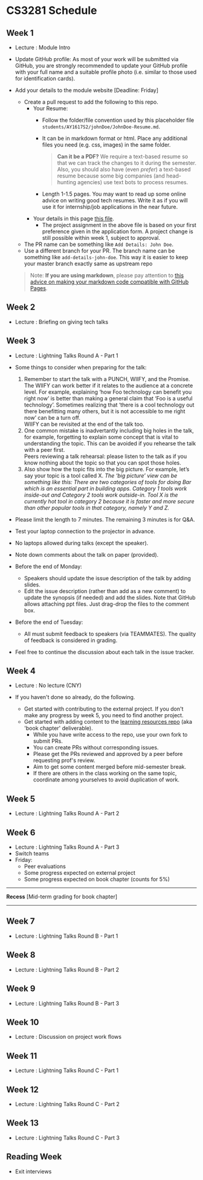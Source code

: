 # CS3281 Schedule

## Week 1

* Lecture : Module Intro
* Update GitHub profile: As most of your work will be submitted via GitHub, you are strongly recommended to update 
  your GitHub profile with your full name and a suitable profile photo (i.e. similar to those used for 
  identification cards).
* Add your details to the module website [Deadline: Friday]
  * Create a pull request to add the following to this repo.
    * Your Resume:
      * Follow the folder/file convention used by this placeholder file `students/AY1617S2/johnDoe/JohnDoe-Resume.md`.
      * It can be in markdown format or html. Place any additional files you need (e.g. css, images) 
        in the same folder.
        
        > **Can it be a PDF?** We require a text-based resume so that we can track the changes to it during the semester. 
        > Also, you should also have (even _prefer_) a text-based resume because some big companies 
        > (and head-hunting agencies) use text bots to process resumes.
        
      * Length 1-1.5 pages. You may want to read up some online advice on writing good tech resumes. Write it as if
        you will use it for internship/job applications in the near future.
    * Your details in this page [this file](../students/AY1617S2/StudentList.md). 
      * The project assignment in the above file is based on your first preference given in the application form. 
        A project change is still possible within week 1, subject to approval.
  * The PR name can be something like `Add Details: John Doe`.
  * Use a different branch for your PR. The branch name can be something like `add-details-john-doe`. This way it
      is easier to keep your master branch exactly same as upstream repo
   
  > Note: **If you are using markdown**, please pay attention to 
  > [this advice on making your markdown code compatible with GitHub Pages](https://github.com/oss-generic/process/blob/master/codingStandards/CodingStandard-Gfmd.md#follow-strict-gfmd-syntax-to-be-compatible-with-github-pages).

## Week 2

* Lecture : Briefing on giving tech talks

## Week 3

* Lecture : Lightning Talks Round A - Part 1

* Some things to consider when preparing for the talk:
  1. Remember to start the talk with a PUNCH, WIIFY, and the Promise.<br> 
     The WIIFY can work better if it relates to the audience at a concrete level. 
     For example, explaining ‘how Foo technology can benefit you right now’ is better than making a general claim that 
     ‘Foo is a useful technology’. Sometimes realizing that ‘there is a cool technology out there benefitting many others, 
     but it is not accessible to me right now’ can be a turn off.<br>
     WIIFY can be revisited at the end of the talk too.
  1. One common mistake is inadvertantly including big holes in the talk, for example, forgetting to explain some concept
     that is vital to understanding the topic. This can be avoided if you rehearse the talk with a peer first.<br>
     Peers reviewing a talk rehearsal: please listen to the talk as if you know nothing about the topic so that you can 
     spot those holes.
  1. Also show how the topic fits into the big picture. For example, let’s say your topic is a tool called X. 
     _The ‘big picture’ view can be something like this: There are two categories of tools for doing Bar which is an essential
     part in building apps. Category 1 tools work inside-out and Category 2 tools work outside-in. 
     Tool X is the currently hot tool in category 2 because it is faster and more secure than other popular tools 
     in that category, namely Y and Z._ 
* Please limit the length to 7 minutes. The remaining 3 minutes is for Q&A.
* Test your laptop connection to the projector in advance.
* No laptops allowed during talks (except the speaker).
* Note down comments about the talk on paper (provided).
* Before the end of Monday:
  * Speakers should update the issue description of the talk by adding slides.
  * Edit the issue description (rather than add as a new comment) to update the synopsis (if needed) and add the slides.
    Note that GitHub allows attaching ppt files. Just drag-drop the files to the comment box.
* Before the end of Tuesday:
  * All must submit feedback to speakers (via TEAMMATES). The quality of feedback is considered in grading.
   
* Feel free to continue the discussion about each talk in the issue tracker.
  

## Week 4

* Lecture : No lecture (CNY)

* If you haven't done so already, do the following.
  * Get started with contributing to the external project. If you don't make any progress by week 5, you need to find
    another project.
  * Get started with adding content to the [learning resources repo](https://github.com/nus-oss/learningresources) 
    (aka 'book chapter' deliverable).
    * While you have write access to the repo, use your own fork to submit PRs.
    * You can create PRs without corresponding issues.
    * Please get the PRs reviewed and approved by a peer before requesting prof's review.
    * Aim to get some content merged before mid-semester break.
    * If there are others in the class working on the same topic, coordinate among yourselves to avoid duplication 
      of work.

## Week 5

* Lecture : Lightning Talks Round A - Part 2

## Week 6

* Lecture : Lightning Talks Round A - Part 3
* Switch teams
* Friday:
  * Peer evaluations
  * Some progress expected on external project 
  * Some progress expected on book chapter (counts for 5%)

---

**Recess** [Mid-term grading for book chapter]

---

## Week 7

* Lecture : Lightning Talks Round B - Part 1

## Week 8

* Lecture : Lightning Talks Round B - Part 2

## Week 9

* Lecture : Lightning Talks Round B - Part 3

## Week 10

* Lecture : Discussion on project work flows

## Week 11

* Lecture : Lightning Talks Round C - Part 1

## Week 12

* Lecture : Lightning Talks Round C - Part 2

## Week 13

* Lecture : Lightning Talks Round C - Part 3

## Reading Week

* Exit interviews
